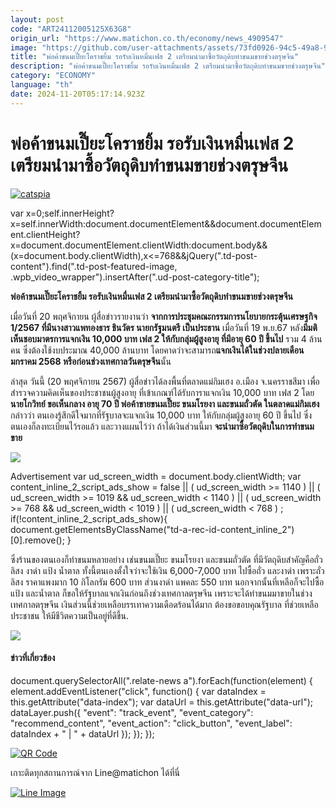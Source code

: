 ```yaml
---
layout: post
code: "ART24112005125X63G8"
origin_url: "https://www.matichon.co.th/economy/news_4909547"
image: "https://github.com/user-attachments/assets/73fd0926-94c5-49a8-9c6a-21dffe0ca5cc"
title: "พ่อค้าขนมเปี๊ยะโคราชยิ้ม รอรับเงินหมื่นเฟส 2 เตรียมนำมาซื้อวัตถุดิบทำขนมขายช่วงตรุษจีน"
description: "พ่อค้าขนมเปี๊ยะโคราชยิ้ม รอรับเงินหมื่นเฟส 2 เตรียมนำมาซื้อวัตถุดิบทำขนมขายช่วงตรุษจีน"
category: "ECONOMY"
language: "th"
date: 2024-11-20T05:17:14.923Z
---
```


# พ่อค้าขนมเปี๊ยะโคราชยิ้ม รอรับเงินหมื่นเฟส 2 เตรียมนำมาซื้อวัตถุดิบทำขนมขายช่วงตรุษจีน

[![](https://www.matichon.co.th/wp-content/uploads/2024/11/catspia.jpg "catspia")](https://www.matichon.co.th/wp-content/uploads/2024/11/catspia.jpg)

var x=0;self.innerHeight?x=self.innerWidth:document.documentElement&&document.documentElement.clientHeight?x=document.documentElement.clientWidth:document.body&&(x=document.body.clientWidth),x<=768&&jQuery(".td-post-content").find(".td-post-featured-image, .wpb\_video\_wrapper").insertAfter(".ud-post-category-title");

**พ่อค้าขนมเปี๊ยะโคราชยิ้ม รอรับเงินหมื่นเฟส 2 เตรียมนำมาซื้อวัตถุดิบทำขนมขายช่วงตรุษจีน**

เมื่อวันที่ 20 พฤศจิกายน ผู้สื่อข่าวรายงานว่า **จากการประชุมคณะกรรมการนโยบายกระตุ้นเศรษฐกิจ 1/2567 ที่มีนางสาวแพทองธาร ชินวัตร นายกรัฐมนตรี เป็นประธาน** เมื่อวันที่ 19 พ.ย.67 หลัง**มีมติเห็นชอบมาตรการแจกเงิน 10,000 บาท เฟส 2 ให้กับกลุ่มผู้สูงอายุ ที่มีอายุ 60 ปี ขึ้นไป** รวม 4 ล้านคน ซึ่งต้องใช้งบประมาณ 40,000 ล้านบาท โดยคาดว่าจะสามารถ**แจกเงินได้ในช่วงปลายเดือนมกราคม 2568 หรือก่อนช่วงเทศกาลวันตรุษจีน**นั้น

ล่าสุด วันนี้ (20 พฤศจิกายน 2567) ผู้สื่อข่าวได้ลงพื้นที่ตลาดแม่กิมเฮง อ.เมือง จ.นครราชสีมา เพื่อสำรวจความคิดเห็นของประชาชนผู้สูงอายุ ที่เข้าเกณฑ์ได้รับการาแจกเงิน 10,000 บาท เฟส 2 โดย**นายโกวิทย์ ขอเห็นกลาง อายุ 70 ปี พ่อค้าขายขนมเปี๊ยะ ขนมโรยงา และขนมถั่วตัด ในตลาดแม่กิมเฮง** กล่าวว่า ตนเองรู้สึกดีใจมากที่รัฐบาลจะแจกเงิน 10,000 บาท ให้กับกลุ่มผู้สูงอายุ 60 ปี ขึ้นไป ซึ่งตนเองก็ลงทะเบียนไว้รอแล้ว และวางแผนไว้ว่า ถ้าได้เงินส่วนนี้มา **จะนำมาซื้อวัตถุดิบในการทำขนมขาย**

![](https://www.matichon.co.th/wp-content/uploads/2024/11/LINE_ALBUM_456.jpg)

Advertisement var ud\_screen\_width = document.body.clientWidth; var content\_inline\_2\_script\_ads\_show = false || ( ud\_screen\_width >= 1140 ) || ( ud\_screen\_width >= 1019 && ud\_screen\_width < 1140 ) || ( ud\_screen\_width >= 768 && ud\_screen\_width < 1019 ) || ( ud\_screen\_width < 768 ) ; if(!content\_inline\_2\_script\_ads\_show){ document.getElementsByClassName("td-a-rec-id-content\_inline\_2")\[0\].remove(); }

ซึ่งร้านของตนเองก็ทำขนมหลายอย่าง เช่นขนมเปี๊ยะ ขนมโรยงา และขนมถั่วตัด ที่มีวัตถุดิบสำคัญคือถั่วลิสง งาดำ แป้ง น้ำตาล ทั้งนี้ตนเองตั้งใจว่าจะใช้เงิน 6,000-7,000 บาท ไปซื้อถั่ว และงาดำ เพราะถั่วลิสง ราคาแพงมาก 10 กิโลกรัม 600 บาท ส่วนงาดำ แพคละ 550 บาท นอกจากนั้นที่เหลือก็จะไปซื้อแป้ง และน้ำตาล ก็ขอให้รัฐบาลแจกเงินก่อนถึงช่วงเทศกาลตรุษจีน เพราะจะได้ทำขนมมาขายในช่วงเทศกาลตรุษจีน เงินส่วนนี้ช่วยเหลือบรรเทาความเดือดร้อนได้มาก ต้องขอขอบคุณรัฐบาล ที่ช่วยเหลือประชาชน ให้มีชีวิตความเป็นอยู่ที่ดีขึ้น.

![](https://www.matichon.co.th/wp-content/uploads/2024/11/LINE_ALBUM_oo.jpg)

#### ข่าวที่เกี่ยวข้อง

document.querySelectorAll(".relate-news a").forEach(function(element) { element.addEventListener("click", function() { var dataIndex = this.getAttribute("data-index"); var dataUrl = this.getAttribute("data-url"); dataLayer.push({ "event": "track\_event", "event\_category": "recommend\_content", "event\_action": "click\_button", "event\_label": dataIndex + " | " + dataUrl }); }); });

[![QR Code](https://www.matichon.co.th/wp-content/uploads/2023/07/wob1371z.jpg)](https://lin.ee/ht0nDxX)

เกาะติดทุกสถานการณ์จาก Line@matichon ได้ที่นี่

[![Line Image](https://www.matichon.co.th/wp-content/uploads/2023/07/th.png)](https://lin.ee/ht0nDxX)